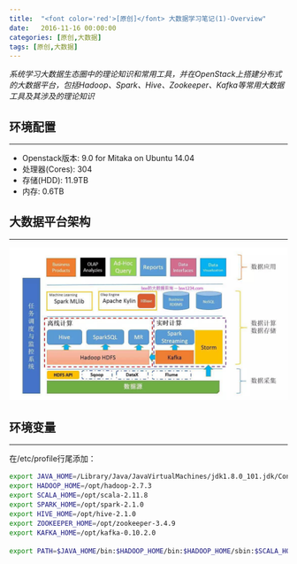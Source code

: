 ```yaml
---
title:  "<font color='red'>[原创]</font> 大数据学习笔记(1)-Overview"
date:   2016-11-16 00:00:00
categories: [原创,大数据]
tags: [原创,大数据]
---
```


*系统学习大数据生态圈中的理论知识和常用工具，并在OpenStack上搭建分布式的大数据平台，包括Hadoop、Spark、Hive、Zookeeper、Kafka等常用大数据工具及其涉及的理论知识*

## 环境配置
---

* Openstack版本: 9.0 for Mitaka on Ubuntu 14.04
* 处理器(Cores): 304
* 存储(HDD): 11.9TB
* 内存: 0.6TB

## 大数据平台架构
---

![大数据平台架构](/assets/2016-11-16-1.jpeg "大数据平台架构")

## 环境变量
---

在/etc/profile行尾添加：

```bash
export JAVA_HOME=/Library/Java/JavaVirtualMachines/jdk1.8.0_101.jdk/Contents/Home
export HADOOP_HOME=/opt/hadoop-2.7.3
export SCALA_HOME=/opt/scala-2.11.8
export SPARK_HOME=/opt/spark-2.1.0
export HIVE_HOME=/opt/hive-2.1.0
export ZOOKEEPER_HOME=/opt/zookeeper-3.4.9
export KAFKA_HOME=/opt/kafka-0.10.2.0

export PATH=$JAVA_HOME/bin:$HADOOP_HOME/bin:$HADOOP_HOME/sbin:$SCALA_HOME/bin:$SPARK_HOME/bin:$SPARK_HOME/sbin:$HIVE_HOME/bin:$ZOOKEEPER_HOME/bin:$KAFKA_HOME/bin:/usr/local/sbin:$PATH
```
